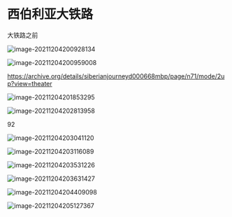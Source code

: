 # 西伯利亚大铁路

大铁路之前



![image-20211204200928134](D:\whatsoever\故事\image-20211204200928134.png)

![image-20211204200959008](D:\whatsoever\故事\image-20211204200959008.png)

https://archive.org/details/siberianjourneyd000668mbp/page/n71/mode/2up?view=theater

![image-20211204201853295](D:\whatsoever\故事\image-20211204201853295.png)

![image-20211204202813958](D:\whatsoever\故事\image-20211204202813958.png)

92

![image-20211204203041120](D:\whatsoever\故事\image-20211204203041120.png)

![image-20211204203116089](D:\whatsoever\故事\image-20211204203116089.png)

![image-20211204203531226](D:\whatsoever\故事\image-20211204203531226.png)

![image-20211204203631427](D:\whatsoever\故事\image-20211204203631427.png)

![image-20211204204409098](D:\whatsoever\故事\image-20211204204409098.png)

![image-20211204205127367](D:\whatsoever\故事\image-20211204205127367.png)


